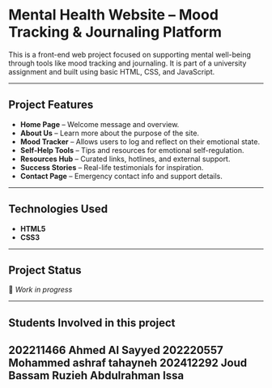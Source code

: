 # Mental Health Website – Mood Tracking & Journaling Platform

This is a front-end web project focused on supporting mental well-being through tools like mood tracking and journaling. It is part of a university assignment and built using basic HTML, CSS, and JavaScript.

---

## Project Features

- **Home Page** – Welcome message and overview.
- **About Us** – Learn more about the purpose of the site.
- **Mood Tracker** – Allows users to log and reflect on their emotional state.
- **Self-Help Tools** – Tips and resources for emotional self-regulation.
- **Resources Hub** – Curated links, hotlines, and external support.
- **Success Stories** – Real-life testimonials for inspiration.
- **Contact Page** – Emergency contact info and support details.

---

## Technologies Used

- **HTML5**
- **CSS3**
---

## Project Status

🔧 *Work in progress*

---

## Students Involved in this project

202211466 Ahmed Al Sayyed
202220557 Mohammed ashraf tahayneh
202412292 Joud Bassam Ruzieh 
Abdulrahman Issa
---
